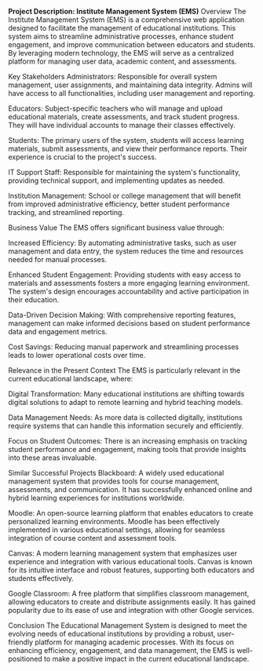**Project Description: Institute Management System (EMS)**
Overview
The Institute  Management System (EMS) is a comprehensive web application designed to facilitate the management of educational institutions. This system aims to streamline administrative processes, enhance student engagement, and improve communication between educators and students. By leveraging modern technology, the EMS will serve as a centralized platform for managing user data, academic content, and assessments.

Key Stakeholders
Administrators: Responsible for overall system management, user assignments, and maintaining data integrity. Admins will have access to all functionalities, including user management and reporting.

Educators: Subject-specific teachers who will manage and upload educational materials, create assessments, and track student progress. They will have individual accounts to manage their classes effectively.

Students: The primary users of the system, students will access learning materials, submit assessments, and view their performance reports. Their experience is crucial to the project's success.

IT Support Staff: Responsible for maintaining the system's functionality, providing technical support, and implementing updates as needed.

Institution Management: School or college management that will benefit from improved administrative efficiency, better student performance tracking, and streamlined reporting.

Business Value
The EMS offers significant business value through:

Increased Efficiency: By automating administrative tasks, such as user management and data entry, the system reduces the time and resources needed for manual processes.

Enhanced Student Engagement: Providing students with easy access to materials and assessments fosters a more engaging learning environment. The system's design encourages accountability and active participation in their education.

Data-Driven Decision Making: With comprehensive reporting features, management can make informed decisions based on student performance data and engagement metrics.

Cost Savings: Reducing manual paperwork and streamlining processes leads to lower operational costs over time.

Relevance in the Present Context
The EMS is particularly relevant in the current educational landscape, where:

Digital Transformation: Many educational institutions are shifting towards digital solutions to adapt to remote learning and hybrid teaching models.

Data Management Needs: As more data is collected digitally, institutions require systems that can handle this information securely and efficiently.

Focus on Student Outcomes: There is an increasing emphasis on tracking student performance and engagement, making tools that provide insights into these areas invaluable.

Similar Successful Projects
Blackboard: A widely used educational management system that provides tools for course management, assessments, and communication. It has successfully enhanced online and hybrid learning experiences for institutions worldwide.

Moodle: An open-source learning platform that enables educators to create personalized learning environments. Moodle has been effectively implemented in various educational settings, allowing for seamless integration of course content and assessment tools.

Canvas: A modern learning management system that emphasizes user experience and integration with various educational tools. Canvas is known for its intuitive interface and robust features, supporting both educators and students effectively.

Google Classroom: A free platform that simplifies classroom management, allowing educators to create and distribute assignments easily. It has gained popularity due to its ease of use and integration with other Google services.

Conclusion
The Educational Management System is designed to meet the evolving needs of educational institutions by providing a robust, user-friendly platform for managing academic processes. With its focus on enhancing efficiency, engagement, and data management, the EMS is well-positioned to make a positive impact in the current educational landscape.


